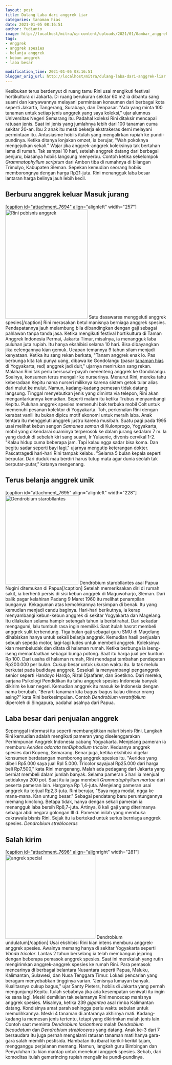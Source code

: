 ```yaml
---
layout: post
title: Dulang Laba dari anggrek Liar
categories: tanaman hias
date: 2021-01-05 08:16:51
author: Yudianto
image: http://localhost/mitra/wp-content/uploads/2021/01/Gambar_anggrek2_1024x646.jpg
tags:
- Anggrek
- anggrek spesies
- belanja anggrek
- kebun anggrek
- laba besar

modification_time: 2021-01-05 08:16:51
blogger_orig_url: http://localhost/mitra/dulang-laba-dari-anggrek-liar.html
---
```


Kesibukan terus berdenyut di ruang tamu Rini usai mengikuti festival hortikultura di Jakarta. Di ruang berukuran sekitar 60 m2 ia dibantu sang suami dan karyawannya melayani permintaan konsumen dari berbagai kota seperti Jakarta, Tangerang, Surabaya, dan Denpasar. "Ada yang minta 100 tanaman untuk setiap jenis anggrek yang saya koleksi," ujar alumnus Universitas Negeri Semarang itu.
Padahal koleksi Rini ditaksir mencapai ratusan jenis. Saat ini jenis yang jumlahnya lebih dari 100 tanaman cuma sekitar 20-an. Ibu 2 anak itu mesti bekerja ekstrakeras demi melayani permintaan itu. Antusiasme hobiis itulah yang mengalirkan rupiah ke pundi-pundinya. Ketika ditanya lonjakan omzet, ia berujar, "Wah pokoknya mengejutkan sekali."
Wajar jika anggrek-anggrek koleksinya tak bertahan lama di rumah. Tak sampai 10 hari, setelah anggrek datang dari berbagai penjuru, biasanya hobiis langsung menyerbu. Contoh ketika sekelompok <i>Grammatophyllum scriptum</i> dari Ambon tiba di rumahnya di bilangan Trimulyo, Kabupaten Sleman. Sepekan kemudian seorang hobiis memborongnya dengan harga Rp21-juta. Rini menangguk laba besar lantaran harga belinya jauh lebih kecil.
<h2 id="Berburu">Berburu anggrek keluar Masuk jurang</h2>
[caption id="attachment_7694" align="alignleft" width="257"]<a href="http://127.0.0.1/mitra/wp-content/uploads/2021/01/Gambar_anggrek_579x768.jpg"><img class="wp-image-7694" src="http://127.0.0.1/mitra/wp-content/uploads/2021/01/Gambar_anggrek_579x768.jpg" alt="Rini pebisnis anggrek" width="257" height="341" /></a> Satu dasawarsa menggeluti anggrek spesies[/caption]
Rini merasakan betul manisnya berniaga anggrek spesies. Pendapatannya jauh melambung bila dibandingkan dengan gaji sebagai pahlawan tanpa tanda jasa. Ketika mengikuti festival hortikultura di Taman Anggrek Indonesia Permai, Jakarta Timur, misalnya, ia menangguk laba puluhan juta rupiah. Itu hanya ekshibisi selama 10 hari. Bisa dibayangkan jika celengannya kian gemuk.
Ucapan temannya 9 tahun silam menjadi kenyataan. Ketika itu sang rekan berkata, "Tanam anggrek enak lo. Pas berbunga kita tak punya uang, dibawa ke Gondolangu (pasar <a class="wpil_keyword_link " href="http://127.0.0.1/mitra/tanaman-hias"  title="tanaman hias" data-wpil-keyword-link="linked">tanaman hias</a> di Yogyakarta, red) anggrek jadi duit," ujarnya menirukan sang rekan. Malahan Rini tak perlu bersusah-payah menenteng anggrek ke Gondolangu. Soalnya, konsumen terus mengalir ke nurserinya.
Menurut Rini, mereka tahu keberadaan Kepitu nama nurseri miliknya karena sistem getok tular alias dari mulut ke mulut. Namun, kadang-kadang pemesan tidak datang langsung. Tinggal menyebutkan jenis yang diminta via telepon, Rini akan mengantarkannya kemudian. Seperti malam itu ketika Trubus menyambangi Kepitu. Puluhan anggrek spesies memenuhi bak terbuka mobil Colt untuk memenuhi pesanan kolektor di Yogyakarta.
Toh, perkenalan Rini dengan kerabat vanili itu bukan dipicu motif ekonomi untuk meraih laba. Anak tentara itu menggeluti anggrek justru karena musibah. Suatu pagi pada 1995 usai melihat kebun sengon <i>Samanea saman</i> di Kulonprogo, Yogyakarta, mobil yang dikendarai suaminya terperosok ke dalam jurang sedalam 7 m. Ia yang duduk di sebelah kiri sang suami, Ir Yulaenie, divonis cervikal 1-2.
"Kalau hidup cuma beberapa jam. Tapi kalau ngga sadar bisa koma. Dan begitu sadar seperti bayi lagi," ujarnya mengutip keterangan dokter. Pascatragedi hari-hari Rini tampak kelabu. "Selama 5 bulan kepala seperti berputar. Dari duduk mau berdiri harus tutup mata agar dunia seolah tak berputar-putar," katanya mengenang.
<h2 id="unik">Terus belanja anggrek unik</h2>
[caption id="attachment_7695" align="alignleft" width="228"]<a href="http://127.0.0.1/mitra/wp-content/uploads/2021/01/Gambar_anggrek3_631x768.jpg"><img class=" wp-image-7695" src="http://127.0.0.1/mitra/wp-content/uploads/2021/01/Gambar_anggrek3_631x768.jpg" alt="Dendrobium starobllantes" width="228" height="278" /></a> Dendrobium starobllantes asal Papua Nugini ditemukan di Papua[/caption]
Setelah memeriksakan diri di rumah sakit, ia berhenti persis di sisi kebun anggrek di Maguwoharjo, Sleman. Dari balik pagar kelahiran Padang 9 Maret 1960 itu melihat penampilan bunganya. Kekaguman atas kemolekannya tersimpan di benak. Itu yang kemudian menjadi candu baginya. Hari-hari berikutnya, ia kerap menyambangi kebun-kebun anggrek di sekitar Yogyakarta dan Magelang. Itu dilakukan selama hampir setengah tahun ia beristirahat.
Dari sekadar mengagumi, lalu tumbuh rasa ingin memiliki. Saat itulah hasrat membeli anggrek sulit terbendung. Tiga bulan gaji sebagai guru SMU di Magelang dihabiskan hanya untuk sekali belanja anggrek. Kemudian hasil penjualan sebuah sepeda motor, lagi-lagi ludes untuk membeli anggrek. Koleksinya kian membeludak dan ditata di halaman rumah.
Ketika berbunga ia iseng-iseng memanfaatkan sebagai bunga potong. Saat itu harga jual per kuntum Rp 100. Dari usaha di halaman rumah, Rini mendapat tambahan pendapatan Rp200.000 per bulan. Cukup besar untuk ukuran waktu itu. Ia tak melulu berkutat pada budidaya anggrek. Sesekali ia menyambangi penganggrek senior seperti Handoyo Hardjo, Rizal Djaafarer, dan Soetikno.
Dari mereka, sarjana Psikologi Pendidikan itu tahu anggrek spesies Indonesia banyak dikirim ke luar negeri. Kemudian anggrek itu masuk ke Indonesia dengan nama berubah. "Berarti tanaman kita bagus-bagus kalau diincar orang asing?" kata Rini berkesimpulan. Contoh <i>Dendrobium veratrifolium</i> diperoleh di Singapura, padahal asalnya dari Papua.
<h2 id="Laba">Laba besar dari penjualan anggrek</h2>
Sepenggal informasi itu seperti membangkitkan naluri bisnis Rini. Langkah Rini kemudian adalah mengikuti pameran yang diselenggarakan Perhimpunan Anggrek Indonesia cabang Yogyakarta. Menjelang pameran ia memburu <i>Aerides odorata tenDiphodium tricolor</i>. Keduanya anggrek spesies dari Kopeng, Semarang. Benar juga, ketika ekshibisi digelar konsumen berdatangan memborong anggrek spesies itu.
"Aerides yang dibeli Rp5.000 saya jual Rpl 5.000. Tricolor sayajual Rp25.000 dari harga beli Rp7.500," kata Rini mengenang. Malah ada pedagang dari Jakarta yang berniat membeli dalam jumlah banyak. Selama pameran 5 hari ia menjual setidaknya 200 pot. Saat itu ia juga membeli <i>Grammatophyllum martae</i> dari peserta pameran lain. Harganya Rp 1,4-juta. Menjelang pameran usai anggrek itu terjual Rp2,3-juta.
Rini berujar, "Saya ngga modal, ngga ke mana-mana. Kan untung besar." Sebagai pendatang baru peruntungannya memang kinclong. Betapa tidak, hanya dengan sekali pameran ia menangguk laba bersih Rp8,7-juta. Artinya, 8 kali gaji yang diterimanya sebagai abdi negara golongan III d. Pameran inilah yang membuka cakrawala bisnis Rini. Sejak itu ia bertekad untuk serius berniaga anggrek spesies.
<i>Dendrobium strebloceras</i>
<h2 id="kirim">Salah kirim</h2>
[caption id="attachment_7696" align="alignright" width="281"]<a href="http://127.0.0.1/mitra/wp-content/uploads/2021/01/Gambar_anggrek1_823x768.jpg"><img class="wp-image-7696" src="http://127.0.0.1/mitra/wp-content/uploads/2021/01/Gambar_anggrek1_823x768.jpg" alt="angrek special" width="281" height="263" /></a> Dendrobium undulatum[/caption]
Usai ekshibisi Rini kian intens memburu anggrek-anggrek spesies. Awalnya memang hanya di sekitar Yogyakarta seperti <i>Vanda tricolor</i>. Lantas 2 tahun berselang ia telah membangun jejaring dengan beberapa pemasok anggrek spesies. Saat ini merekalah yang rutin mengirimkan anggrek-anggrek spesies ke rumah Rini.
Para pemasok mencarinya di berbagai belantara Nusantara seperti Papua, Maluku, Kalimantan, Sulawesi, dan Nusa Tenggara Timur. Lokasi pencarian yang beragam menyebabkan tingginya varian. "Jenisnya lumayan banyak. Kualitasnya cukup bagus," ujar Santy Pieters, hobiis di Jakarta yang pernah mengunjungi Kepitu. Itulah sebabnya jika ada kesempatan seniwati itu ingin ke sana lagi.
Meski demikian tak selamanya Rini mencecap manisnya anggrek spesies. Misalnya, ketika 239 <i>gigantea</i> asal rimba Kalimantan datang. Kondisinya amat parah sehingga perlu waktu sebulan untuk memulihkannya. Meski 4 tanaman di antaranya akhirnya mati. Kadang-kadang ia memesan jenis tertentu, tetapi yang dikirimkan malah jenis lain. Contoh saat meminta <i>Dendrobium lasianthera</i> malah <i>Dendrobium bicaudatum</i> dan <i>Dendrobium strebloceras</i> yang datang.
Anak ke-3 dari 7 bersaudara itu juga pernah mengalami ratusan tanaman mati hanya gara-gara salah memilih pestisida. Hambatan itu ibarat kerikil-kerikil tajam, mengganggu perjalanan memang. Namun, langkah guru Bimbingan dan Penyuluhan itu kian mantap untuk menekuni anggrek spesies. Sebab, dari komoditas itulah gemerincing rupiah mengalir ke pundi-pundinya.
